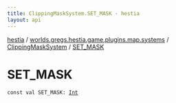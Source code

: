 ```yaml
---
title: ClippingMaskSystem.SET_MASK - hestia
layout: api
---
```


<div class='api-docs-breadcrumbs'><a href="../../index.html">hestia</a> / <a href="../index.html">worlds.gregs.hestia.game.plugins.map.systems</a> / <a href="index.html">ClippingMaskSystem</a> / <a href="./-s-e-t_-m-a-s-k.html">SET_MASK</a></div>

# SET_MASK

<div class="signature"><code><span class="keyword">const</span> <span class="keyword">val </span><span class="identifier">SET_MASK</span><span class="symbol">: </span><a href="https://kotlinlang.org/api/latest/jvm/stdlib/kotlin/-int/index.html"><span class="identifier">Int</span></a></code></div>
